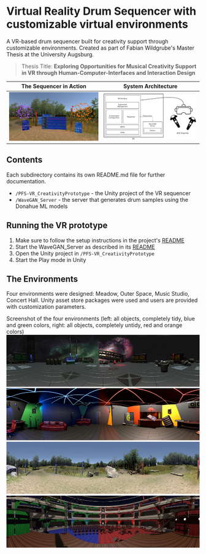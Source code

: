 # Virtual Reality Drum Sequencer with customizable virtual environments
A VR-based drum sequencer built for creativity support through customizable environments.
Created as part of Fabian Wildgrube's Master Thesis at the University Augsburg.
> Thesis Title: __Exploring Opportunities for Musical Creativity Support in VR through Human-Computer-Interfaces and Interaction Design__

The Sequencer in Action | System Architecture
:---:|:---:
![Screenshot of the sequencer in one of the four environments.](./img/mainLoopAndVMMs_envFixed_cc.jpg) |![Screenshot of the sequencer in one of the four environments.](./img/system-architecture.png)

## Contents
Each subdirectory contains its own README.md file for further documentation.

* `/PFS-VR_CreativityPrototype` - the Unity project of the VR sequencer
* `/WaveGAN_Server` - the server that generates drum samples using the Donahue ML models

## Running the VR prototype
1. Make sure to follow the setup instructions in the project's [README](./PFS-VR_CreativityPrototype/README.md) 
2. Start the WaveGAN_Server as described in its [README](./WaveGAN_Server/README.md)
3. Open the Unity project in `/PFS-VR_CreativityPrototype`
4. Start the Play mode in Unity

## The Environments
Four environments were designed: Meadow, Outer Space, Music Studio, Concert Hall.
Unity asset store packages were used and users are provided with customization parameters.

Screenshot of the four environments (left: all objects, completely tidy, blue and green colors, right: all objects, completely untidy, red and orange colors)
![The different virtual environments](./img/thelocations.jpg)


